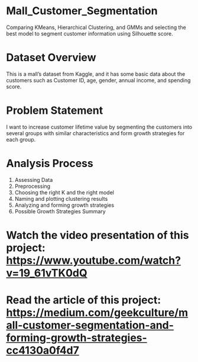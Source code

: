 # Mall_Customer_Segmentation


Comparing KMeans, Hierarchical Clustering, and GMMs and selecting the best model to segment customer information using Silhouette score.

# Dataset Overview
This is a mall’s dataset from Kaggle, and it has some basic data about the customers such as Customer ID, age, gender, annual income, and spending score.

# Problem Statement
I want to increase customer lifetime value by segmenting the customers into several groups with similar characteristics and form growth strategies for each group.

# Analysis Process
1. Assessing Data
2. Preprocessing
3. Choosing the right K and the right model
4. Naming and plotting clustering results
5. Analyzing and forming growth strategies
6. Possible Growth Strategies Summary

# Watch the video presentation of this project: https://www.youtube.com/watch?v=19_61vTK0dQ
# Read the article of this project: https://medium.com/geekculture/mall-customer-segmentation-and-forming-growth-strategies-cc4130a0f4d7
